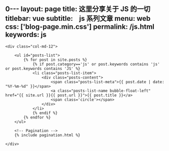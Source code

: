 0---
layout: page
title: 这里分享关于 JS 的一切
titlebar: vue
subtitle: <span class="mega-octicon octicon-clippy"></span>&nbsp;&nbsp; js 系列文章
menu: web
css: ['blog-page.min.css']
permalink: /js.html
keywords: js
---

<div class="row">

    <div class="col-md-12">

        <ul id="posts-list">
            {% for post in site.posts %}
                {% if post.category=='js' or post.keywords contains 'js' or post.keywords contains 'JS' %}
                <li class="posts-list-item">
                    <div class="posts-content">
                        <span class="posts-list-meta">{{ post.date | date: "%Y-%m-%d" }}</span>
                        <a class="posts-list-name bubble-float-left" href="{{ site.url }}{{ post.url }}">{{ post.title }}</a>
                        <span class='circle'></span>
                    </div>
                </li>
                {% endif %}
            {% endfor %}
        </ul> 

        <!-- Pagination -->
        {% include pagination.html %}

    </div>

</div>
<script>
    $(document).ready(function(){

        // Enable bootstrap tooltip
        $("body").tooltip({ selector: '[data-toggle=tooltip]' });

    });
</script>